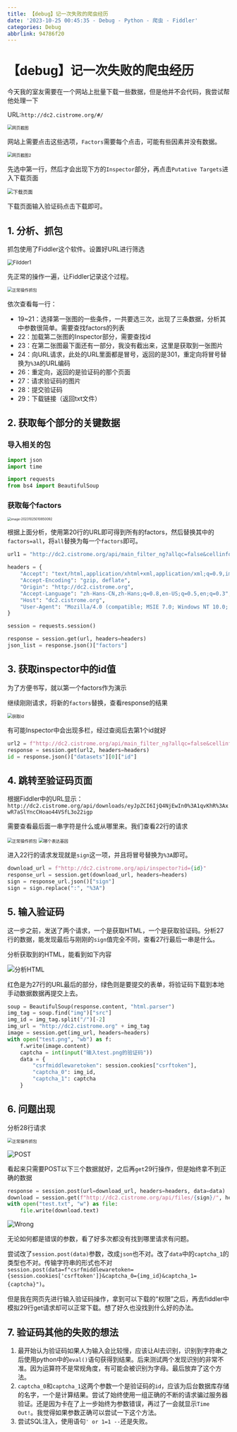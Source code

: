 ```yaml
---
title: 【debug】记一次失败的爬虫经历
date: '2023-10-25 00:45:35 - Debug - Python - 爬虫 - Fiddler'
categories: Debug
abbrlink: 94786f20
---
```


# 【debug】记一次失败的爬虫经历



今天我的室友需要在一个网站上批量下载一些数据，但是他并不会代码，我尝试帮他处理一下

URL:`http://dc2.cistrome.org/#/`

<img src="../images/【debug】记一次失败的爬虫经历/网页截图.png" alt="网页截图" style="zoom:67%;" />

网站上需要点击这些选项，`Factors`需要每个点击，可能有些因素并没有数据。

<img src="../images/【debug】记一次失败的爬虫经历/网页截图2.png" alt="网页截图2" style="zoom:67%;" />

先选中第一行，然后才会出现下方的`Inspector`部分，再点击`Putative Targets`进入下载页面

<img src="../images/【debug】记一次失败的爬虫经历/下载页面.png" alt="下载页面" style="zoom:80%;" />

下载页面输入验证码点击下载即可。

## 1. 分析、抓包

抓包使用了Fiddler这个软件。设置好URL进行筛选

<img src="../images/【debug】记一次失败的爬虫经历/Fildder1.png" alt="Fildder1" style="zoom:80%;" />

先正常的操作一遍，让Fiddler记录这个过程。

<img src="../images/【debug】记一次失败的爬虫经历/正常操作抓包.png" alt="正常操作抓包" style="zoom:67%;" />

依次查看每一行：

-   19\~21：选择第一张图的一些条件，一共要选三次，出现了三条数据，分析其中参数很简单。需要查找factors的列表
-   22：加载第二张图的Inspector部分，需要查找id
-   23：在第二张图最下面还有一部分，我没有截出来，这里是获取到一张图片
-   24：向URL请求，此处的URL里面都是冒号，返回的是301，重定向将冒号替换为`%3A`的URL编码
-   26：重定向，返回的是验证码的那个页面
-   27：请求验证码的图片
-   28：提交验证码
-   29：下载链接（返回txt文件）

## 2. 获取每个部分的关键数据

### 导入相关的包

``` python
import json
import time

import requests
from bs4 import BeautifulSoup
```

### 获取每个factors

<img src="../images/【debug】记一次失败的爬虫经历/获取factors.png" alt="image-20231025010850092" style="zoom:50%;" />

根据上面分析，使用第20行的URL即可得到所有的factors，然后替换其中的`factors=all`，将`all`替换为每一个`factors`即可。

``` python
url1 = "http://dc2.cistrome.org/api/main_filter_ng?allqc=false&cellinfos=ti_Breast&completed=false&curated=false&factors=all&keyword=&page=1&peakqc=false&run=false&species=Homo+sapiens"  # 21行URL

headers = {
    "Accept": "text/html,application/xhtml+xml,application/xml;q=0.9,image/avif,image/webp,image/apng,*/*;q=0.8,application/signed-exchange;v=b3;q=0.7",
    "Accept-Encoding": "gzip, deflate",
    "Origin": "http://dc2.cistrome.org",
    "Accept-Language": "zh-Hans-CN,zh-Hans;q=0.8,en-US;q=0.5,en;q=0.3",
    "Host": "dc2.cistrome.org",
    "User-Agent": "Mozilla/4.0 (compatible; MSIE 7.0; Windows NT 10.0; WOW64; Trident/7.0; .NET4.0C; .NET4.0E; Tablet PC 2.0; wbx 1.0.0; wbxapp 1.0.0; Zoom 3.6.0)",
}

session = requests.session()

response = session.get(url, headers=headers)
json_list = response.json()["factors"]
```



## 3. 获取inspector中的id值

为了方便书写，就以第一个factors作为演示



继续刚刚请求，将新的`factors`替换，查看response的结果

<img src="../images/【debug】记一次失败的爬虫经历/获取id.png" alt="获取id" style="zoom:67%;" />

有可能Inspector中会出现多栏，经过查阅后去第1个id就好

``` python
url2 = f"http://dc2.cistrome.org/api/main_filter_ng?allqc=false&cellinfos=ti_Breast&completed=false&curated=false&factors=AHO1&keyword=&page=1&peakqc=false&run=false&species=Homo+sapiens"
response = session.get(url2, headers=headers)
id = response.json()["datasets"][0]["id"]
```

## 4. 跳转至验证码页面

根据Fiddler中的URL显示：`http://dc2.cistrome.org/api/downloads/eyJpZCI6IjQ4NjEwIn0%3A1qvKhR%3AxwR7aSlYncCHoao44VSfL3o22igp`

需要查看最后面一串字符是什么或从哪里来。我们查看22行的请求

<img src="../images/【debug】记一次失败的爬虫经历/正常操作抓包.png" alt="正常操作抓包" style="zoom:67%;" />

<img src="../images/【debug】记一次失败的爬虫经历/哪个表达基因.png" alt="哪个表达基因" style="zoom:67%;" />

进入22行的请求发现就是`sign`这一项，并且将冒号替换为`%3A`即可。

``` python
download_url = f"http://dc2.cistrome.org/api/inspector?id={id}"
response_url = session.get(download_url, headers=headers)
sign = response_url.json()["sign"]
sign = sign.replace(":", "%3A")
```

## 5. 输入验证码

这一步之前，发送了两个请求，一个是获取HTML，一个是获取验证码。分析27行的数据，能发现最后与刚刚的`sign`值完全不同，查看27行最后一串是什么。

分析获取到的HTML，能看到如下内容

![分析HTML](../images/【debug】记一次失败的爬虫经历/分析HTML.png)

红色是为27行的URL最后的部分，绿色则是要提交的表单，将验证码下载到本地手动数据数据再提交上去。

``` python
soup = BeautifulSoup(response.content, "html.parser")
img_tag = soup.find("img")["src"]
img_id = img_tag.split("/")[-2]
img_url = "http://dc2.cistrome.org" + img_tag
image = session.get(img_url, headers=headers)
with open("test.png", "wb") as f:
    f.write(image.content)
    captcha = int(input("输入test.png的验证码"))
    data = {
        "csrfmiddlewaretoken": session.cookies["csrftoken"],
        "captcha_0": img_id,
        "captcha_1": captcha
    }
```

## 6. 问题出现

分析28行请求

<img src="../images/【debug】记一次失败的爬虫经历/正常操作抓包.png" alt="正常操作抓包" style="zoom:67%;" />

![POST](../images/【debug】记一次失败的爬虫经历/POST.png)

看起来只需要POST以下三个数据就好，之后再`get`29行操作，但是始终拿不到正确的数据

``` python
response = session.post(url=download_url, headers=headers, data=data)
download = session.get(f"http://dc2.cistrome.org/api/files/{sign}/", headers=headers)
with open("test.txt", "w") as file:
    file.write(download.text)
```

![Wrong](../images/【debug】记一次失败的爬虫经历/Wrong.png)

无论如何都是错误的参数，看了好多次都没有找到哪里请求有问题。

尝试改了`session.post(data)`参数，改成`json`也不对。改了`data`中的`captcha_1`的类型也不对。传输字符串的形式也不对`session.post(data=f"csrfmiddlewaretoken={session.cookies['csrftoken']}&captcha_0={img_id}&captcha_1={captcha}")`。

但是我在网页先进行输入验证码操作，拿到可以下载的“权限”之后，再去fiddler中模拟29行get请求却可以正常下载。想了好久也没找到什么好的办法。

## 7. 验证码其他的失败的想法

1.   最开始认为验证码如果人为输入会比较慢，应该让AI去识别，识别到字符串之后使用python中的`eval()`语句获得到结果。后来测试两个发现识别的非常不准。因为运算符不是常规角度，有可能会被识别为字母。最后放弃了这个方法。
2.   `captcha_0`和`captcha_1`这两个参数一个是验证码的`id`，应该为后台数据库存储的名字，一个是计算结果。尝试了始终使用一组正确的不断的请求骗过服务器验证。还是因为卡在了上一步始终为参数错误，再过了一会就显示`Time Out!`。我觉得如果参数正确可以尝试一下这个方法。
3.   尝试SQL注入，使用语句`' or 1=1 --`还是失败。
